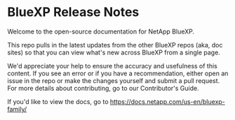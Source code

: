 # BlueXP Release Notes

Welcome to the open-source documentation for NetApp BlueXP. 

This repo pulls in the latest updates from the other BlueXP repos (aka, doc sites) so that you can view what's new across BlueXP from a single page. 

We'd appreciate your help to ensure the accuracy and usefulness of this content. If you see an error or if you have a recommendation, either open an issue in the repo or make the changes yourself and submit a pull request. For more details about contributing, go to our Contributor's Guide.

If you'd like to view the docs, go to https://docs.netapp.com/us-en/bluexp-family/
